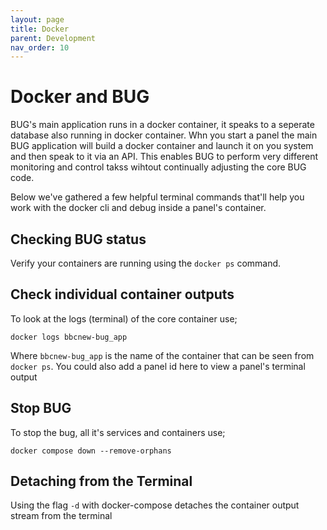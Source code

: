```yaml
---
layout: page
title: Docker
parent: Development
nav_order: 10
---
```


# Docker and BUG

BUG's main application runs in a docker container, it speaks to a seperate database also running in docker container. Whn you start a panel the main BUG application will build a docker container and launch it on you system and then speak to it via an API. This enables BUG to perform very different monitoring and control takss wihtout continually adjusting the core BUG code.

Below we've gathered a few helpful terminal commands that'll help you work with the docker cli and debug inside a panel's container.

## Checking BUG status

Verify your containers are running using the `docker ps` command.

## Check individual container outputs

To look at the logs (terminal) of the core container use;

`docker logs bbcnew-bug_app`

Where `bbcnew-bug_app` is the name of the container that can be seen from `docker ps`. You could also add a panel id here to view a panel's terminal output

## Stop BUG

To stop the bug, all it's services and containers use;

`docker compose down --remove-orphans`

## Detaching from the Terminal

Using the flag `-d` with docker-compose detaches the container output stream from the terminal
